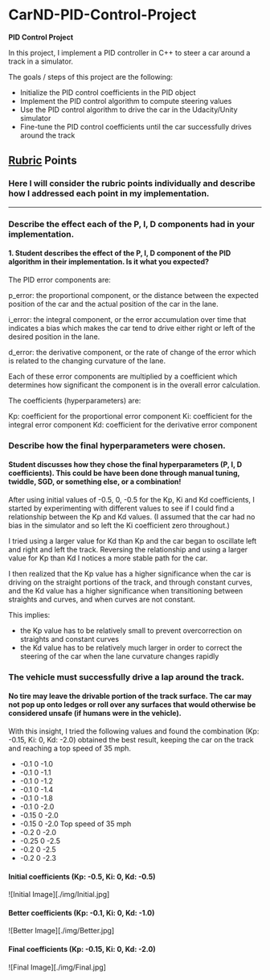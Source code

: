 # CarND-PID-Control-Project

**PID Control Project**

In this project, I implement a PID controller in C++ to steer a car around a track in a simulator.

The goals / steps of this project are the following:

* Initialize the PID control coefficients in the PID object
* Implement the PID control algorithm to compute steering values
* Use the PID control algorithm to drive the car in the Udacity/Unity simulator
* Fine-tune the PID control coefficients until the car successfully drives around the track

## [Rubric](https://review.udacity.com/#!/rubrics/824/view) Points

### Here I will consider the rubric points individually and describe how I addressed each point in my implementation.  

---

### Describe the effect each of the P, I, D components had in your implementation.

#### 1. Student describes the effect of the P, I, D component of the PID algorithm in their implementation. Is it what you expected?

The PID error components are:

p_error: the proportional component, or the distance between the expected position of the car and the actual position of the car in the lane.

i_error: the integral component, or the error accumulation over time that indicates a bias which makes the car tend to drive either right or left of the desired position in the lane.

d_error: the derivative component, or the rate of change of the error which is related to the changing curvature of the lane.

Each of these error components are multiplied by a coefficient which determines how significant the component is in the overall error calculation.

The coefficients (hyperparameters) are:

Kp: coefficient for the proportional error component
Ki: coefficient for the integral error component
Kd: coefficient for the derivative error component


### Describe how the final hyperparameters were chosen.

#### Student discusses how they chose the final hyperparameters (P, I, D coefficients). This could be have been done through manual tuning, twiddle, SGD, or something else, or a combination!

After using initial values of -0.5, 0, -0.5 for the Kp, Ki and Kd coefficients, I started by experimenting with different values to see if I could find a relationship between the Kp and Kd values. (I assumed that the car had no bias in the simulator and so left the Ki coefficient zero throughout.)

I tried using a larger value for Kd than Kp and the car began to oscillate left and right and left the track. Reversing the relationship and using a larger value for Kp than Kd I notices a more stable path for the car.

I then realized that the Kp value has a higher significance when the car is driving on the straight portions of the track, and through constant curves, and the Kd value has a higher significance when transitioning between straights and curves, and when curves are not constant.

This implies:

- the Kp value has to be relatively small to prevent overcorrection on straights and constant curves
- the Kd value has to be relatively much larger in order to correct the steering of the car when the lane curvature changes rapidly

### The vehicle must successfully drive a lap around the track.

#### No tire may leave the drivable portion of the track surface. The car may not pop up onto ledges or roll over any surfaces that would otherwise be considered unsafe (if humans were in the vehicle).

With this insight, I tried the following values and found the combination (Kp: -0.15, Ki: 0, Kd: -2.0) obtained the best result, keeping the car on the track and reaching a top speed of 35 mph.

- -0.1 0 -1.0
- -0.1 0 -1.1
- -0.1 0 -1.2
- -0.1 0 -1.4
- -0.1 0 -1.8
- -0.1 0 -2.0
- -0.15 0 -2.0
- -0.15 0 -2.0 Top speed of 35 mph
- -0.2 0 -2.0
- -0.25 0 -2.5
- -0.2 0 -2.5
- -0.2 0 -2.3

#### Initial coefficients (Kp: -0.5, Ki: 0, Kd: -0.5)

![Initial Image][./img/Initial.jpg]

#### Better coefficients (Kp: -0.1, Ki: 0, Kd: -1.0)

![Better Image][./img/Better.jpg]

#### Final coefficients (Kp: -0.15, Ki: 0, Kd: -2.0)

![Final Image][./img/Final.jpg]
